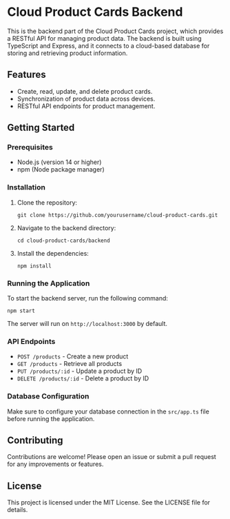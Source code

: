 # Cloud Product Cards Backend

This is the backend part of the Cloud Product Cards project, which provides a RESTful API for managing product data. The backend is built using TypeScript and Express, and it connects to a cloud-based database for storing and retrieving product information.

## Features

- Create, read, update, and delete product cards.
- Synchronization of product data across devices.
- RESTful API endpoints for product management.

## Getting Started

### Prerequisites

- Node.js (version 14 or higher)
- npm (Node package manager)

### Installation

1. Clone the repository:
   ```
   git clone https://github.com/yourusername/cloud-product-cards.git
   ```

2. Navigate to the backend directory:
   ```
   cd cloud-product-cards/backend
   ```

3. Install the dependencies:
   ```
   npm install
   ```

### Running the Application

To start the backend server, run the following command:
```
npm start
```

The server will run on `http://localhost:3000` by default.

### API Endpoints

- `POST /products` - Create a new product
- `GET /products` - Retrieve all products
- `PUT /products/:id` - Update a product by ID
- `DELETE /products/:id` - Delete a product by ID

### Database Configuration

Make sure to configure your database connection in the `src/app.ts` file before running the application.

## Contributing

Contributions are welcome! Please open an issue or submit a pull request for any improvements or features.

## License

This project is licensed under the MIT License. See the LICENSE file for details.